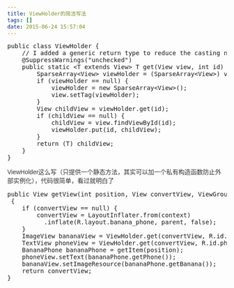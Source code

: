 ```yaml
---
title: ViewHolder的简洁写法
tags: []
date: 2015-06-24 15:57:04
---
```

<!-- more -->
<pre class="brush:java;toolbar:false">public class ViewHolder {
    // I added a generic return type to reduce the casting noise in client code
    @SuppressWarnings(&quot;unchecked&quot;)
    public static &lt;T extends View&gt; T get(View view, int id) {
        SparseArray&lt;View&gt; viewHolder = (SparseArray&lt;View&gt;) view.getTag();
        if (viewHolder == null) {
            viewHolder = new SparseArray&lt;View&gt;();
            view.setTag(viewHolder);
        }
        View childView = viewHolder.get(id);
        if (childView == null) {
            childView = view.findViewById(id);
            viewHolder.put(id, childView);
        }
        return (T) childView;
    }
}</pre>

<span style="color:#333333"><span style="font-family:Arial">ViewHolder这么写（只提供一个静态方法，其实可以加一个私有构造函数防止外部实例化），代码很简单，看过就明白了</span></span>
<pre class="brush:java;toolbar:false">public View getView(int position, View convertView, ViewGroup parent)
 {
    if (convertView == null) {
        convertView = LayoutInflater.from(context)
          .inflate(R.layout.banana_phone, parent, false);
    }
    ImageView bananaView = ViewHolder.get(convertView, R.id.banana);
    TextView phoneView = ViewHolder.get(convertView, R.id.phone);
    BananaPhone bananaPhone = getItem(position);
    phoneView.setText(bananaPhone.getPhone());
    bananaView.setImageResource(bananaPhone.getBanana());
    return convertView;
}</pre>